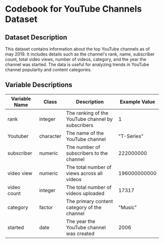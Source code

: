 # Codebook for YouTube Channels Dataset

## Dataset Description
This dataset contains information about the top YouTube channels as of may 2019. It includes details such as the channel's rank, name, subscriber count, total video views, number of videos, category, and the year the channel was started. The data is useful for analyzing trends in YouTube channel popularity and content categories.

## Variable Descriptions

| Variable Name | Class    | Description                                    | Example Value      |
|---------------|----------|------------------------------------------------|--------------------|
| rank          | integer  | The ranking of the YouTube channel by subscribers | 1                  |
| Youtuber      | character| The name of the YouTube channel                | "T-Series"         |
| subscriber    | numeric  | The number of subscribers to the channel       | 222000000          |
| video view    | numeric  | The total number of views across all videos    | 196000000000       |
| video count   | integer  | The total number of videos uploaded            | 17317              |
| category      | factor   | The primary content category of the channel    | "Music"            |
| started       | date     | The year the YouTube channel was created       | 2006               |
